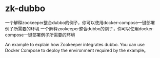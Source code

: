 # zk-dubbo
 一个解释zookeeper整合dubbo的例子，你可以使用docker-compose一键部署例子所需要的环境 一个解释zookeeper整合dubbo的例子，你可以使用docker-compose一键部署例子所需要的环境
 
 An example to explain how Zookeeper integrates dubbo. You can use Docker Compose to deploy the environment required by the example。

